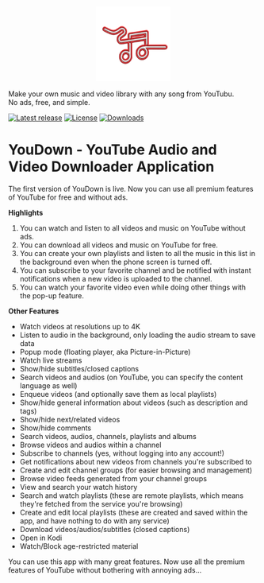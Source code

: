 <center>
<img src="https://github.com/TeamYouDown/YouDown/blob/main/app/src/main/res/drawable-xxxhdpi/yd_logo.png" height="150">
</center>

Make your own music and video library with any song from YouTubu.  
No ads, free, and simple.

[![Latest release](https://img.shields.io/github/v/release/TeamYouDown/YouDown?include_prereleases)](https://github.com/TeamYouDown/YouDown/releases)
[![License](https://img.shields.io/github/license/TeamYouDown/YouDown)](https://www.gnu.org/licenses/gpl-3.0)
[![Downloads](https://img.shields.io/github/downloads/TeamYouDown/YouDown/total)](https://github.com/TeamYouDown/YouDown/releases)

# YouDown - YouTube Audio and Video Downloader Application
The first version of YouDown is live. Now you can use all premium features of YouTube for free and without ads.

**Highlights**

1. You can watch and listen to all videos and music on YouTube without ads.
2. You can download all videos and music on YouTube for free.
3. You can create your own playlists and listen to all the music in this list in the background even when the phone screen is turned off.
4. You can subscribe to your favorite channel and be notified with instant notifications when a new video is uploaded to the channel.
5. You can watch your favorite video even while doing other things with the pop-up feature.

**Other Features**

* Watch videos at resolutions up to 4K
* Listen to audio in the background, only loading the audio stream to save data
* Popup mode (floating player, aka Picture-in-Picture)
* Watch live streams
* Show/hide subtitles/closed captions
* Search videos and audios (on YouTube, you can specify the content language as well)
* Enqueue videos (and optionally save them as local playlists)
* Show/hide general information about videos (such as description and tags)
* Show/hide next/related videos
* Show/hide comments
* Search videos, audios, channels, playlists and albums
* Browse videos and audios within a channel
* Subscribe to channels (yes, without logging into any account!)
* Get notifications about new videos from channels you're subscribed to
* Create and edit channel groups (for easier browsing and management)
* Browse video feeds generated from your channel groups
* View and search your watch history
* Search and watch playlists (these are remote playlists, which means they're fetched from the service you're browsing)
* Create and edit local playlists (these are created and saved within the app, and have nothing to do with any service)
* Download videos/audios/subtitles (closed captions)
* Open in Kodi
* Watch/Block age-restricted material

You can use this app with many great features. Now use all the premium features of YouTube without bothering with annoying ads...
